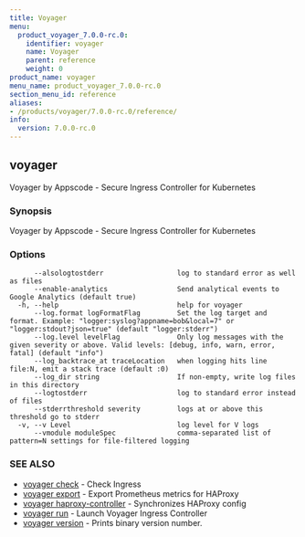 ```yaml
---
title: Voyager
menu:
  product_voyager_7.0.0-rc.0:
    identifier: voyager
    name: Voyager
    parent: reference
    weight: 0
product_name: voyager
menu_name: product_voyager_7.0.0-rc.0
section_menu_id: reference
aliases:
- /products/voyager/7.0.0-rc.0/reference/
info:
  version: 7.0.0-rc.0
---
```


## voyager

Voyager by Appscode - Secure Ingress Controller for Kubernetes

### Synopsis

Voyager by Appscode - Secure Ingress Controller for Kubernetes

### Options

```
      --alsologtostderr                  log to standard error as well as files
      --enable-analytics                 Send analytical events to Google Analytics (default true)
  -h, --help                             help for voyager
      --log.format logFormatFlag         Set the log target and format. Example: "logger:syslog?appname=bob&local=7" or "logger:stdout?json=true" (default "logger:stderr")
      --log.level levelFlag              Only log messages with the given severity or above. Valid levels: [debug, info, warn, error, fatal] (default "info")
      --log_backtrace_at traceLocation   when logging hits line file:N, emit a stack trace (default :0)
      --log_dir string                   If non-empty, write log files in this directory
      --logtostderr                      log to standard error instead of files
      --stderrthreshold severity         logs at or above this threshold go to stderr
  -v, --v Level                          log level for V logs
      --vmodule moduleSpec               comma-separated list of pattern=N settings for file-filtered logging
```

### SEE ALSO

* [voyager check](/products/voyager/7.0.0-rc.0/reference/voyager_check)	 - Check Ingress
* [voyager export](/products/voyager/7.0.0-rc.0/reference/voyager_export)	 - Export Prometheus metrics for HAProxy
* [voyager haproxy-controller](/products/voyager/7.0.0-rc.0/reference/voyager_haproxy-controller)	 - Synchronizes HAProxy config
* [voyager run](/products/voyager/7.0.0-rc.0/reference/voyager_run)	 - Launch Voyager Ingress Controller
* [voyager version](/products/voyager/7.0.0-rc.0/reference/voyager_version)	 - Prints binary version number.

